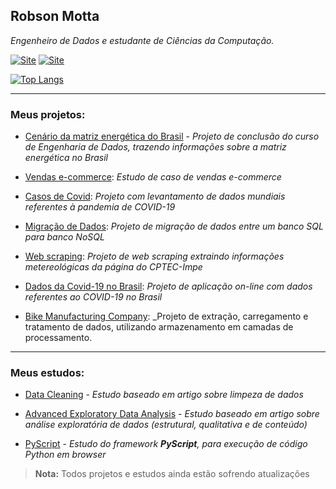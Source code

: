 ## Robson Motta
_Engenheiro de Dados e estudante de Ciências da Computação._ 

[![Site](https://img.shields.io/badge/LinkedIn-0077B5?style=flat&logo=linkedin&logoColor=white)](https://www.linkedin.com/in/robsonjmotta/)
[![Site](https://img.shields.io/badge/Gmail-D14836?style=flat&logo=gmail&logoColor=white)](mailto:rbsmotta@gmail.com)

[![Top Langs](https://github-readme-stats.vercel.app/api/top-langs/?username=rbsmotta)](https://github.com/anuraghazra/github-readme-stats)

---
### Meus projetos:

- [Cenário da matriz energética do Brasil](https://github.com/rbsmotta/projeto_final_soulcode) - _Projeto de conclusão do curso de Engenharia de Dados, trazendo informações sobre a matriz energética no Brasil_

- [Vendas e-commerce](https://github.com/rbsmotta/estudo-de-caso-ecommerce): _Estudo de caso de vendas e-commerce_ 

- [Casos de Covid](https://github.com/rbsmotta/Covid-Cases): _Projeto com levantamento de dados mundiais referentes à pandemia de COVID-19_

- [Migração de Dados](https://github.com/rbsmotta/OLDTech): _Projeto de migração de dados entre um banco SQL para banco NoSQL_

- [Web scraping](https://github.com/rbsmotta/web-scraping): _Projeto de web scraping extraindo informações metereológicas da página do CPTEC-Impe_

- [Dados da Covid-19 no Brasil](https://github.com/rbsmotta/dados-covid-brasil): _Projeto de aplicação on-line com dados referentes ao COVID-19 no Brasil_

- [Bike Manufacturing Company](https://github.com/rbsmotta/bike-manufacturing-company/blob/main/readme.md): _Projeto de extração, carregamento e tratamento de dados, utilizando armazenamento em camadas de processamento.
---
### Meus estudos:

- [Data Cleaning](https://github.com/rbsmotta/data-cleaning) - _Estudo baseado em artigo sobre limpeza de dados_

- [Advanced Exploratory Data Analysis](https://github.com/rbsmotta/advanced-exploratory-data-analysis) - _Estudo baseado em artigo sobre análise exploratória de dados (estrutural, qualitativa e de conteúdo)_

- [PyScript](https://github.com/rbsmotta/PyScript) - _Estudo do framework **PyScript**, para execução de código Python em browser_

> **Nota:** Todos projetos e estudos ainda estão sofrendo atualizações
